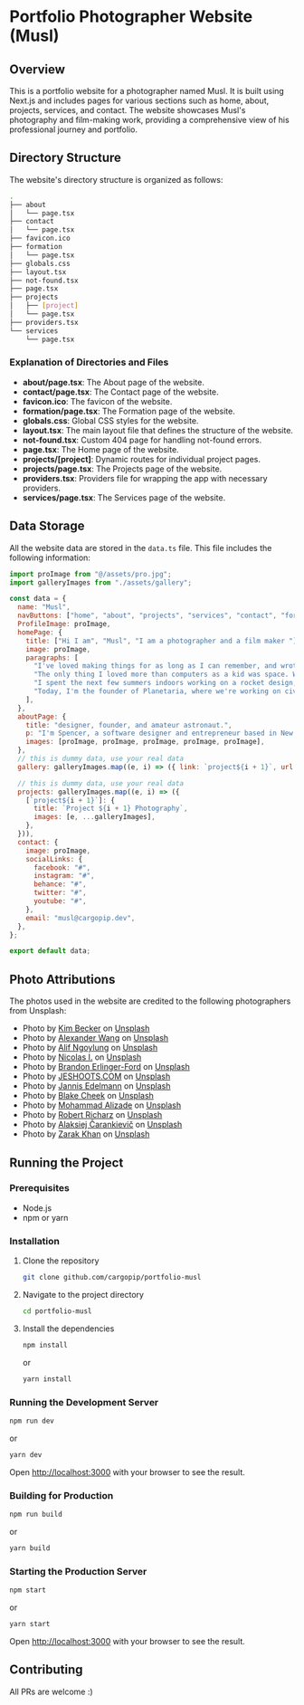 # Portfolio Photographer Website (Musl)

## Overview

This is a portfolio website for a photographer named Musl. It is built using Next.js and includes pages for various sections such as home, about, projects, services, and contact. The website showcases Musl's photography and film-making work, providing a comprehensive view of his professional journey and portfolio.

## Directory Structure

The website's directory structure is organized as follows:

```bash
.
├── about
│   └── page.tsx
├── contact
│   └── page.tsx
├── favicon.ico
├── formation
│   └── page.tsx
├── globals.css
├── layout.tsx
├── not-found.tsx
├── page.tsx
├── projects
│   ├── [project]
│   └── page.tsx
├── providers.tsx
└── services
    └── page.tsx
```

### Explanation of Directories and Files

- **about/page.tsx**: The About page of the website.
- **contact/page.tsx**: The Contact page of the website.
- **favicon.ico**: The favicon of the website.
- **formation/page.tsx**: The Formation page of the website.
- **globals.css**: Global CSS styles for the website.
- **layout.tsx**: The main layout file that defines the structure of the website.
- **not-found.tsx**: Custom 404 page for handling not-found errors.
- **page.tsx**: The Home page of the website.
- **projects/[project]**: Dynamic routes for individual project pages.
- **projects/page.tsx**: The Projects page of the website.
- **providers.tsx**: Providers file for wrapping the app with necessary providers.
- **services/page.tsx**: The Services page of the website.

## Data Storage

All the website data are stored in the `data.ts` file. This file includes the following information:

```javascript
import proImage from "@/assets/pro.jpg";
import galleryImages from "./assets/gallery";

const data = {
  name: "Musl",
  navButtons: ["home", "about", "projects", "services", "contact", "formation"],
  ProfileImage: proImage,
  homePage: {
    title: ["Hi I am", "Musl", "I am a photographer and a film maker "],
    image: proImage,
    paragraphs: [
      "I've loved making things for as long as I can remember, and wrote my first program when I was 6 years old, just two weeks after my mom brought home the brand new Macintosh LC 550 that I taught myself to type on.",
      "The only thing I loved more than computers as a kid was space. When I was 8, I climbed the 40-foot oak tree at the back of our yard while wearing my older sister's motorcycle helmet, counted down from three, and jumped — hoping the tree was tall enough that with just a bit of momentum I'd be able to get to orbit.",
      "I spent the next few summers indoors working on a rocket design, while I recovered from the multiple surgeries it took to fix my badly broken legs. It took nine iterations, but when I was 15 I sent my dad's Blackberry into orbit and was able to transmit a photo back down to our family computer from space.",
      "Today, I'm the founder of Planetaria, where we're working on civilian space suits and manned shuttle kits you can assemble at home so that the next generation of kids really can make it to orbit — from the comfort of their own backyards.",
    ],
  },
  aboutPage: {
    title: "designer, founder, and amateur astronaut.",
    p: "I'm Spencer, a software designer and entrepreneur based in New York City. I'm the founder and CEO of Planetaria, where we develop technologies that empower regular people to explore space on their own terms.",
    images: [proImage, proImage, proImage, proImage, proImage],
  },
  // this is dummy data, use your real data
  gallery: galleryImages.map((e, i) => ({ link: `project${i + 1}`, url: e })),

  // this is dummy data, use your real data
  projects: galleryImages.map((e, i) => ({
    [`project${i + 1}`]: {
      title: `Project ${i + 1} Photography`,
      images: [e, ...galleryImages],
    },
  })),
  contact: {
    image: proImage,
    socialLinks: {
      facebook: "#",
      instagram: "#",
      behance: "#",
      twitter: "#",
      youtube: "#",
    },
    email: "musl@cargopip.dev",
  },
};

export default data;
```

## Photo Attributions

The photos used in the website are credited to the following photographers from Unsplash:

- Photo by [Kim Becker](https://unsplash.com/@ksbphotography?utm_content=creditCopyText&utm_medium=referral&utm_source=unsplash) on [Unsplash](https://unsplash.com/photos/man-in-blue-long-sleeve-shirt-holding-black-nikon-dslr-camera-EoCwQ5PerAs?utm_content=creditCopyText&utm_medium=referral&utm_source=unsplash)
- Photo by [Alexander Wang](https://unsplash.com/@darkleiv?utm_content=creditCopyText&utm_medium=referral&utm_source=unsplash) on [Unsplash](https://unsplash.com/photos/shallow-focus-photography-of-black-canon-dslr-camera-KjyrxSHwqTg?utm_content=creditCopyText&utm_medium=referral&utm_source=unsplash)
- Photo by [Alif Ngoylung](https://unsplash.com/@shbabalif?utm_content=creditCopyText&utm_medium=referral&utm_source=unsplash) on [Unsplash](https://unsplash.com/photos/man-on-top-of-mountain-taking-pictures-jg-6ARMiaPM?utm_content=creditCopyText&utm_medium=referral&utm_source=unsplash)
- Photo by [Nicolas I.](https://unsplash.com/@miikola?utm_content=creditCopyText&utm_medium=referral&utm_source=unsplash) on [Unsplash](https://unsplash.com/photos/person-holding-dslr-camera-azPNN8Rcr48?utm_content=creditCopyText&utm_medium=referral&utm_source=unsplash)
- Photo by [Brandon Erlinger-Ford](https://unsplash.com/@beeford?utm_content=creditCopyText&utm_medium=referral&utm_source=unsplash) on [Unsplash](https://unsplash.com/photos/person-holding-dslr-camera-jL8QFwnuOcQ?utm_content=creditCopyText&utm_medium=referral&utm_source=unsplash)
- Photo by [JESHOOTS.COM](https://unsplash.com/@jeshoots?utm_content=creditCopyText&utm_medium=referral&utm_source=unsplash) on [Unsplash](https://unsplash.com/photos/person-holding-black-dslr-camera-p8kaVRe4edM?utm_content=creditCopyText&utm_medium=referral&utm_source=unsplash)
- Photo by [Jannis Edelmann](https://unsplash.com/@jannisjansson?utm_content=creditCopyText&utm_medium=referral&utm_source=unsplash) on [Unsplash](https://unsplash.com/photos/person-holding-dslr-camera-G69CWIw1SEU?utm_content=creditCopyText&utm_medium=referral&utm_source=unsplash)
- Photo by [Blake Cheek](https://unsplash.com/@blakecheekk?utm_content=creditCopyText&utm_medium=referral&utm_source=unsplash) on [Unsplash](https://unsplash.com/photos/man-using-telescope-white-standing-on-mountain-edge-SiwWqSe8qrs?utm_content=creditCopyText&utm_medium=referral&utm_source=unsplash)
- Photo by [Mohammad Alizade](https://unsplash.com/@mohamadaz?utm_content=creditCopyText&utm_medium=referral&utm_source=unsplash) on [Unsplash](https://unsplash.com/photos/man-taking-photo-IKNzcgrWfg8?utm_content=creditCopyText&utm_medium=referral&utm_source=unsplash)
- Photo by [Robert Richarz](https://unsplash.com/@robertricharz?utm_content=creditCopyText&utm_medium=referral&utm_source=unsplash) on [Unsplash](https://unsplash.com/photos/man-holding-dslr-camera-fVsPF_SNIS4?utm_content=creditCopyText&utm_medium=referral&utm_source=unsplash)
- Photo by [Alaksiej Čarankievič](https://unsplash.com/@cherenkevich?utm_content=creditCopyText&utm_medium=referral&utm_source=unsplash) on [Unsplash](https://unsplash.com/photos/silhouette-of-man-holding-camera-during-sunset-zaqO0Ht5Ec0?utm_content=creditCopyText&utm_medium=referral&utm_source=unsplash)
- Photo by [Zarak Khan](https://unsplash.com/@zarakvg?utm_content=creditCopyText&utm_medium=referral&utm_source=unsplash) on [Unsplash](https://unsplash.com/photos/selective-focus-photography-of-person-holding-canon-telephoto-lens-v263clVYq-4?utm_content=creditCopyText&utm_medium=referral&utm_source=unsplash)

## Running the Project

### Prerequisites

- Node.js
- npm or yarn

### Installation

1. Clone the repository

   ```bash
   git clone github.com/cargopip/portfolio-musl
   ```

2. Navigate to the project directory

   ```bash
   cd portfolio-musl
   ```

3. Install the dependencies

   ```bash
   npm install
   ```

   or

   ```bash
   yarn install
   ```

### Running the Development Server

```bash
npm run dev
```

or

```bash
yarn dev
```

Open [http://localhost:3000](http://localhost:3000) with your browser to see the result.

### Building for Production

```bash
npm run build
```

or

```bash
yarn build
```

### Starting the Production Server

```bash
npm start
```

or

```bash
yarn start
```

Open [http://localhost:3000](http://localhost:3000) with your browser to see the result.

## Contributing

All PRs are welcome :)
